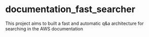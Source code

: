 # documentation_fast_searcher
This project aims to built a fast and automatic q&amp;a architecture for searching in the AWS documentation
